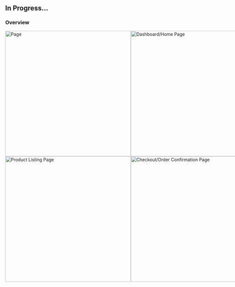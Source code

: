 ## In Progress...

### Overview

<div style="display: flex; justify-content: space-between;">
    <img src="https://github.com/betelhemdemsis/Food-Delivery/blob/master/image-ss/Screenshot%2024-06-06%181301.png" alt="Page" width="400">
    <img src="https://github.com/betelhemdemsis/Food-Delivery/blob/master/image-ss/Screenshot%202024-06-01%20124338.png" alt="Dashboard/Home Page" width="400">
</div>

<div style="display: flex; justify-content: space-between;">
    <img src="https://github.com/betelhemdemsis/Food-Delivery/blob/master/image-ss/Screenshot%202024-06-01%20124453.png" alt="Product Listing Page" width="400">
    <img src="https://github.com/betelhemdemsis/Food-Delivery/blob/master/image-ss/Screenshot%202024-06-01%20132805.png" alt="Checkout/Order Confirmation Page" width="400">
 </div>
